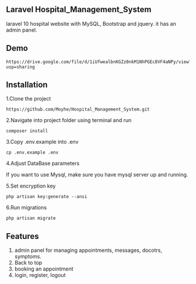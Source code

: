 ## Laravel Hospital_Management_System

laravel 10 hospital website with MySQL, Bootstrap and jquery. it has an admin panel.

## Demo

    https://drive.google.com/file/d/1iUfwealbnKGZz0nkM1NhPGEc8VF4aNPy/view?usp=sharing

## Installation

1.Clone the project

    https://github.com/Moyhe/Hospital_Management_System.git

2.Navigate into project folder using terminal and run

    composer install

3.Copy .env.example into .env
   
    cp .env.example .env

4.Adjust DataBase parameters

If you want to use Mysql, make sure you have mysql server up and running. 

5.Set encryption key

    php artisan key:generate --ansi

6.Run migrations

    php artisan migrate


## Features

1. admin panel for managing appointments, messages, docotrs, symptoms.
2. Back to top
3. booking an appointment
4. login, register, logout
 
